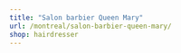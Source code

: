 ```yaml
---
title: "Salon barbier Queen Mary"
url: /montreal/salon-barbier-queen-mary/
shop: hairdresser
---
```

